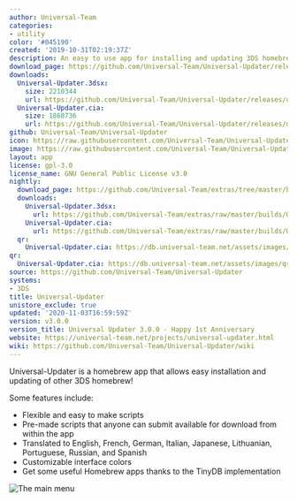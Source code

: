 ```yaml
---
author: Universal-Team
categories:
- utility
color: '#045190'
created: '2019-10-31T02:19:37Z'
description: An easy to use app for installing and updating 3DS homebrew
download_page: https://github.com/Universal-Team/Universal-Updater/releases/tag/v3.0.0
downloads:
  Universal-Updater.3dsx:
    size: 2210344
    url: https://github.com/Universal-Team/Universal-Updater/releases/download/v3.0.0/Universal-Updater.3dsx
  Universal-Updater.cia:
    size: 1868736
    url: https://github.com/Universal-Team/Universal-Updater/releases/download/v3.0.0/Universal-Updater.cia
github: Universal-Team/Universal-Updater
icon: https://raw.githubusercontent.com/Universal-Team/Universal-Updater/master/app/icon.png
image: https://raw.githubusercontent.com/Universal-Team/Universal-Updater/master/app/banner.png
layout: app
license: gpl-3.0
license_name: GNU General Public License v3.0
nightly:
  download_page: https://github.com/Universal-Team/extras/tree/master/builds/Universal-Updater
  downloads:
    Universal-Updater.3dsx:
      url: https://github.com/Universal-Team/extras/raw/master/builds/Universal-Updater/Universal-Updater.3dsx
    Universal-Updater.cia:
      url: https://github.com/Universal-Team/extras/raw/master/builds/Universal-Updater/Universal-Updater.cia
  qr:
    Universal-Updater.cia: https://db.universal-team.net/assets/images/qr/nightly/universal-updater.cia.png
qr:
  Universal-Updater.cia: https://db.universal-team.net/assets/images/qr/universal-updater.cia.png
source: https://github.com/Universal-Team/Universal-Updater
systems:
- 3DS
title: Universal-Updater
unistore_exclude: true
updated: '2020-11-03T16:59:59Z'
version: v3.0.0
version_title: Universal Updater 3.0.0 - Happy 1st Anniversary
website: https://universal-team.net/projects/universal-updater.html
wiki: https://github.com/Universal-Team/Universal-Updater/wiki
---
```

Universal-Updater is a homebrew app that allows easy installation and updating of other 3DS homebrew!

Some features include:
- Flexible and easy to make scripts
- Pre-made scripts that anyone can submit available for download from within the app
- Translated to English, French, German, Italian, Japanese, Lithuanian, Portuguese, Russian, and Spanish
- Customizable interface colors
- Get some useful Homebrew apps thanks to the TinyDB implementation

![The main menu](https://universal-team.net/images/universal-updater/mainMenu.png)